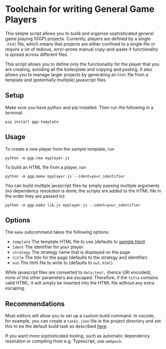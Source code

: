 # Toolchain for writing General Game Players

This simple script allows you to build
and organize sophisticated general game playing (GGP)
projects. Currently, players are defined by a single `.html` file,
which means that projects are either confined to a single file
or require a lot of tedious, error-prone manual copy-and-paste if functionality
is spread across different files.

This script allows you to define *only* the functionality
for the player that you are creating, avoiding all the boilerplate
and copying and pasting. It also allows you to manage larger projects
by generating an `html` file from a template and (potentially multiple)
javascript files.

## Setup
Make sure you have python and pip installed. Then run the following
in a terminal:

```
pip install ggp-template
```

## Usage

To create a new player from the sample template, run

```
python -m ggp.new myplayer.js
```

To build an HTML file from a player, run

```
python -m ggp.make myplayer.js --ident=your_identifier
```

You can build multiple javascript files by simply passing multiple
arguments (no dependency resolution is done; the scripts are added
to the HTML file in the order they are passed in):

```
python -m ggp.make lib.js myplayer.js --ident=your_identifier
```

## Options

The `make` subcommand takes the following options:
  - `template` The template HTML file to use (defaults to [sample.html](http://ggp.stanford.edu/gamemaster/gameplayers/sample.html))        
  - `ident` The identifier for your player
  - `strategy` The strategy name that is displayed on the page
  - `title` The title for the page (defaults to the strategy and identifier)
  - `out` The html file to write to (defaults to `out.html`)

While javascript files are converted to `data:text,` (hence URI encoded),
none of the other parameters are escaped. Therefore,
if the `title` contains valid HTML, it will simply be inserted into the HTML
file without any extra escaping.

## Recommendations

Most editors will allow you to set up a custom build
command. In vscode, for example, you can create a `tasks.json`
file in the project directory and set this to be the default
build task as described [here](https://code.visualstudio.com/docs/editor/tasks).

If you want more sophisticated tooling, such as automatic dependency resolution
or compiling from e.g. Typescript, use `webpack`.
